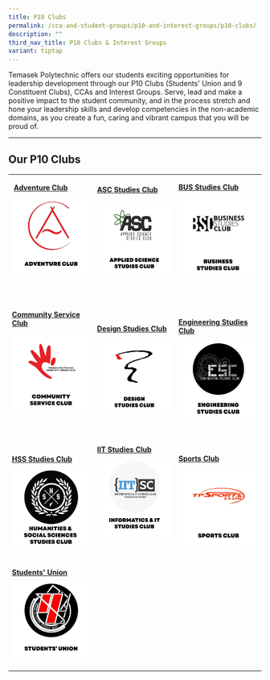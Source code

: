 ```yaml
---
title: P10 Clubs
permalink: /cca-and-student-groups/p10-and-interest-groups/p10-clubs/
description: ""
third_nav_title: P10 Clubs & Interest Groups
variant: tiptap
---
```

<p>Temasek Polytechnic offers our students exciting opportunities for leadership
development through our P10 Clubs (Students' Union and 9 Constituent Clubs),
CCAs and Interest Groups. Serve, lead and make a positive impact to the
student community, and in the process stretch and hone your leadership
skills and develop competencies in the non-academic domains, as you create
a fun, caring and vibrant campus that you will be proud of.</p>
<hr>
<h2>Our P10 Clubs&nbsp;&nbsp;&nbsp;&nbsp;&nbsp;&nbsp; &nbsp;</h2>
<table style="minWidth: 75px">
<colgroup>
<col>
<col>
<col>
</colgroup>
<tbody>
<tr>
<td rowspan="1" colspan="1">
<p><strong>&nbsp;<a href="/p10/adventure-club" rel="noopener noreferrer nofollow" target="_blank">Adventure Club</a></strong>
</p>
<div class="isomer-image-wrapper">
<img style="display:block;margin-left:auto;margin-right:auto;" height="auto" width="100%" alt="Adventure Club" src="/images/P10/TPAC_button-01.png">
</div>
<p><strong>&nbsp;&nbsp;&nbsp;&nbsp;&nbsp;&nbsp;&nbsp;&nbsp;&nbsp;&nbsp;&nbsp;&nbsp;&nbsp;&nbsp;&nbsp;&nbsp;&nbsp;&nbsp;&nbsp; &nbsp;&nbsp;&nbsp;&nbsp;&nbsp;&nbsp;&nbsp;&nbsp;&nbsp;&nbsp;&nbsp;&nbsp;&nbsp;&nbsp;&nbsp; &nbsp;</strong>
</p>
</td>
<td rowspan="1" colspan="1">
<p><strong><a href="/p10/applied-science-studies-club" rel="noopener noreferrer nofollow" target="_blank">ASC Studies Club</a></strong>
</p>
<div class="isomer-image-wrapper">
<img style="display:block;margin-left:auto;margin-right:auto;" height="auto" width="100%" alt="Applied Science Studies Club" src="/images/P10/ASSC_button-01.png">
</div>
<p>&nbsp;&nbsp;&nbsp;&nbsp;&nbsp;&nbsp;&nbsp;&nbsp;&nbsp;&nbsp;&nbsp;&nbsp;&nbsp;&nbsp;&nbsp;&nbsp;&nbsp;&nbsp;&nbsp;
&nbsp;&nbsp;&nbsp;&nbsp;&nbsp;&nbsp;&nbsp;&nbsp;&nbsp;&nbsp;&nbsp;&nbsp;&nbsp;&nbsp;&nbsp;</p>
</td>
<td rowspan="1" colspan="1">
<p><strong><a href="/p10/business-studies-club" rel="noopener noreferrer nofollow" target="_blank">BUS Studies Club</a></strong>
</p>
<div class="isomer-image-wrapper">
<img style="display:block;margin-left:auto;margin-right:auto;" height="auto" width="100%" alt="Business Studies Club" src="/images/P10/BSC_button-01.png">
</div>
<p>&nbsp;&nbsp;&nbsp;&nbsp;&nbsp;&nbsp;&nbsp;&nbsp;&nbsp;&nbsp;&nbsp;&nbsp;&nbsp;&nbsp;&nbsp;&nbsp;&nbsp;&nbsp;&nbsp;
&nbsp;&nbsp;&nbsp;&nbsp;&nbsp;&nbsp;&nbsp;&nbsp;&nbsp;&nbsp;&nbsp;&nbsp;&nbsp;&nbsp;&nbsp;</p>
</td>
</tr>
<tr>
<td rowspan="1" colspan="1">
<p><strong><a href="/p10/community-service-club" rel="noopener noreferrer nofollow" target="_blank">Community Service Club</a></strong>
</p>
<div class="isomer-image-wrapper">
<img style="display:block;margin-left:auto;margin-right:auto;" height="auto" width="100%" alt="Community Service Club" src="/images/P10/CSC_button-01.png">
</div>
<p>&nbsp;&nbsp;&nbsp;&nbsp;&nbsp;&nbsp;&nbsp;&nbsp;&nbsp;&nbsp;&nbsp;&nbsp;&nbsp;&nbsp;&nbsp;&nbsp;&nbsp;&nbsp;&nbsp;
&nbsp;&nbsp;&nbsp;&nbsp;&nbsp;&nbsp;&nbsp;&nbsp;&nbsp;&nbsp;&nbsp;&nbsp;&nbsp;&nbsp;&nbsp;</p>
</td>
<td rowspan="1" colspan="1">
<p><strong><a href="/p10/design-studies-club" rel="noopener noreferrer nofollow" target="_blank">Design Studies Club</a></strong>
</p>
<p></p>
<div class="isomer-image-wrapper">
<img style="display:block;margin-left:auto;margin-right:auto;" height="auto" width="100%" alt="Design Studies Club" src="/images/P10/DSC_button-01.png">
</div>
<p></p>
</td>
<td rowspan="1" colspan="1">
<p><strong><a href="/p10/engineering-studies-club" rel="noopener noreferrer nofollow" target="_blank">Engineering Studies Club</a></strong>
</p>
<div class="isomer-image-wrapper">
<img style="display:block;margin-left:auto;margin-right:auto;" height="auto" width="100%" alt="Engineering Studies Club" src="/images/P10/ESC_button-01.png">
</div>
<p></p>
</td>
</tr>
<tr>
<td rowspan="1" colspan="1">
<p><strong><a href="/p10/humanities-and-social-sciences-studies-club" rel="noopener noreferrer nofollow" target="_blank">HSS Studies Club</a></strong>
</p>
<div class="isomer-image-wrapper">
<img style="display:block;margin-left:auto;margin-right:auto;" height="auto" width="100%" alt="Humanities &amp; Social Sciences Studies Club" src="/images/P10/HSSSC_button-01.png">
</div>
</td>
<td rowspan="1" colspan="1">
<p><strong><a href="/p10/informatics-and-it-studies-club" rel="noopener noreferrer nofollow" target="_blank">IIT Studies Club</a></strong>
</p>
<div class="isomer-image-wrapper">
<img style="display:block;margin-left:auto;margin-right:auto;" height="auto" width="100%" alt="Informatics &amp; IT Studies Club" src="/images/P10/IITSC_button-01.png">
</div>
<p>&nbsp;&nbsp;&nbsp;&nbsp;&nbsp;&nbsp;&nbsp;&nbsp;&nbsp;&nbsp;&nbsp;&nbsp;&nbsp;&nbsp;&nbsp;&nbsp;&nbsp;&nbsp;&nbsp;
&nbsp;&nbsp;&nbsp;&nbsp;&nbsp;&nbsp;&nbsp;&nbsp;&nbsp;&nbsp;&nbsp;&nbsp;&nbsp;&nbsp;&nbsp;
&nbsp;</p>
</td>
<td rowspan="1" colspan="1">
<p><strong><a href="/p10/sports-club" rel="noopener noreferrer nofollow" target="_blank">Sports Club</a></strong>
</p>
<div class="isomer-image-wrapper">
<img style="display:block;margin-left:auto;margin-right:auto;" height="auto" width="100%" alt="Sports Club" src="/images/P10/SPORTS CLUB_button-01-v2.png">
</div>
</td>
</tr>
<tr>
<td rowspan="1" colspan="1">
<p><strong><a href="/p10/students-union" rel="noopener noreferrer nofollow" target="_blank">Students' Union</a></strong>
</p>
<div class="isomer-image-wrapper">
<img style="display:block;margin-left:auto;margin-right:auto;" height="auto" width="100%" alt="Students’ Union" src="/images/P10/TPSU_button-01.png">
</div>
<p></p>
</td>
<td rowspan="1" colspan="1">
<p></p>
</td>
<td rowspan="1" colspan="1">
<p></p>
</td>
</tr>
</tbody>
</table>
<p></p>